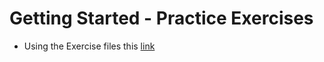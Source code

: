 # Getting Started - Practice Exercises

- Using the Exercise files this [link](https://jcoop.io/angular-2-practice-exercises/)